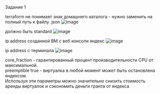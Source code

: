 Задание 1

terraform не понимает знак домашнего каталога - нужно заменить на полный путь к файлу .json
![image](https://github.com/user-attachments/assets/30cc211d-2972-440d-adea-4f17445f9d0e)

должно быть standard
![image](https://github.com/user-attachments/assets/e0c73da3-7421-4c2b-bca5-4e28b35a4983)


ip address созданной ВМ с веб консоли яндекс
![image](https://github.com/user-attachments/assets/50f429d5-0ab6-413e-b162-1e55b788f33e)

ip address с терминала
![image](https://github.com/user-attachments/assets/d3b96653-f5ea-4302-8746-cdd9fe753653)

core_fraction - гарантированный процент производительности CPU от максимальной.    
preemptible true - виртуалка в любой момент может быть остановлена яндексом.   
Используя эти параметры можно значительно снизить стоимость аренды виртуалок и сэкономить деньги гранта от яндекса


